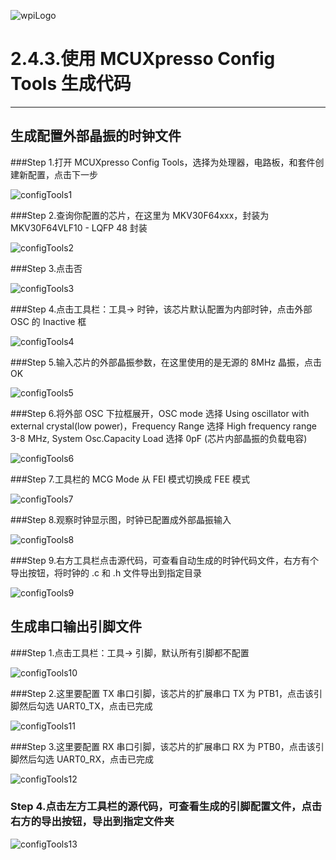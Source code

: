 ![wpiLogo](../../imgs/wpiLogo.jpg)

# 2.4.3.使用 MCUXpresso Config Tools 生成代码

---

## 生成配置外部晶振的时钟文件

###Step 1.打开 MCUXpresso Config Tools，选择为处理器，电路板，和套件创建新配置，点击下一步

![configTools1](../../imgs/KEIL/configTools1.jpg)

###Step 2.查询你配置的芯片，在这里为 MKV30F64xxx，封装为 MKV30F64VLF10 - LQFP 48 封装

![configTools2](../../imgs/KEIL/configTools2.jpg)

###Step 3.点击否

![configTools3](../../imgs/KEIL/configTools3.jpg)

###Step 4.点击工具栏：工具-> 时钟，该芯片默认配置为内部时钟，点击外部 OSC 的 Inactive 框

![configTools4](../../imgs/KEIL/configTools4.jpg)

###Step 5.输入芯片的外部晶振参数，在这里使用的是无源的 8MHz 晶振，点击 OK

![configTools5](../../imgs/KEIL/configTools5.jpg)

###Step 6.将外部 OSC 下拉框展开，OSC mode 选择 Using oscillator with external crystal(low power)，Frequency Range 选择 High frequency range 3-8 MHz, System Osc.Capacity Load 选择 0pF (芯片内部晶振的负载电容)

![configTools6](../../imgs/KEIL/configTools6.jpg)

###Step 7.工具栏的 MCG Mode 从 FEI 模式切换成 FEE 模式

![configTools7](../../imgs/KEIL/configTools7.jpg)

###Step 8.观察时钟显示图，时钟已配置成外部晶振输入

![configTools8](../../imgs/KEIL/configTools8.jpg)

###Step 9.右方工具栏点击源代码，可查看自动生成的时钟代码文件，右方有个导出按钮，将时钟的 .c 和 .h 文件导出到指定目录

![configTools9](../../imgs/KEIL/configTools9.jpg)

## 生成串口输出引脚文件

###Step 1.点击工具栏：工具-> 引脚，默认所有引脚都不配置

![configTools10](../../imgs/KEIL/configTools10.jpg)

###Step 2.这里要配置 TX 串口引脚，该芯片的扩展串口 TX 为 PTB1，点击该引脚然后勾选 UART0_TX，点击已完成

![configTools11](../../imgs/KEIL/configTools11.jpg)

###Step 3.这里要配置 RX 串口引脚，该芯片的扩展串口 RX 为 PTB0，点击该引脚然后勾选 UART0_RX，点击已完成

![configTools12](../../imgs/KEIL/configTools12.jpg)

### Step 4.点击左方工具栏的源代码，可查看生成的引脚配置文件，点击右方的导出按钮，导出到指定文件夹

![configTools13](../../imgs/KEIL/configTools13.jpg)
